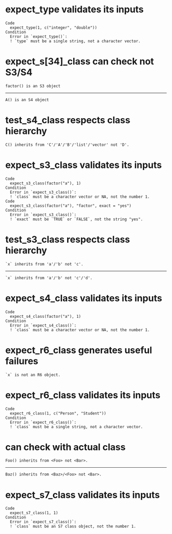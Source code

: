 # expect_type validates its inputs

    Code
      expect_type(1, c("integer", "double"))
    Condition
      Error in `expect_type()`:
      ! `type` must be a single string, not a character vector.

# expect_s[34]_class can check not S3/S4

    factor() is an S3 object

---

    A() is an S4 object

# test_s4_class respects class hierarchy

    C() inherits from 'C'/'A'/'B'/'list'/'vector' not 'D'.

# expect_s3_class validates its inputs

    Code
      expect_s3_class(factor("a"), 1)
    Condition
      Error in `expect_s3_class()`:
      ! `class` must be a character vector or NA, not the number 1.
    Code
      expect_s3_class(factor("a"), "factor", exact = "yes")
    Condition
      Error in `expect_s3_class()`:
      ! `exact` must be `TRUE` or `FALSE`, not the string "yes".

# test_s3_class respects class hierarchy

    `x` inherits from 'a'/'b' not 'c'.

---

    `x` inherits from 'a'/'b' not 'c'/'d'.

# expect_s4_class validates its inputs

    Code
      expect_s4_class(factor("a"), 1)
    Condition
      Error in `expect_s4_class()`:
      ! `class` must be a character vector or NA, not the number 1.

# expect_r6_class generates useful failures

    `x` is not an R6 object.

# expect_r6_class validates its inputs

    Code
      expect_r6_class(1, c("Person", "Student"))
    Condition
      Error in `expect_r6_class()`:
      ! `class` must be a single string, not a character vector.

# can check with actual class

    Foo() inherits from <Foo> not <Bar>.

---

    Baz() inherits from <Baz>/<Foo> not <Bar>.

# expect_s7_class validates its inputs

    Code
      expect_s7_class(1, 1)
    Condition
      Error in `expect_s7_class()`:
      ! `class` must be an S7 class object, not the number 1.

